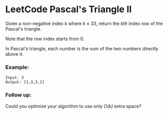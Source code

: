 # LeetCode Pascal's Triangle II
Given a non-negative index *k* where *k* ≤ 33, return the *kth* index row of the Pascal's triangle.

Note that the row index starts from 0.


In Pascal's triangle, each number is the sum of the two numbers directly above it.

### Example:
```
Input: 3
Output: [1,3,3,1]
```

### Follow up:

Could you optimize your algorithm to use only *O(k)* extra space?